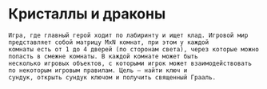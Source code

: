 #  Кристаллы и драконы
    
    Игра, где главный герой ходит по лабиринту и ищет клад. Игровой мир представляет собой матрицу MxN комнат, при этом у каждой
    комнаты есть от 1 до 4 дверей (по сторонам света), через которые можно попасть в смежне комнаты. В каждой комнате может быть
    несколько игровых объектов, с которыми игрок может взаимодействовать по некоторым игровым правилам. Цель – найти ключ и
    сундук, открыть сундук ключом и получить священный Грааль.
